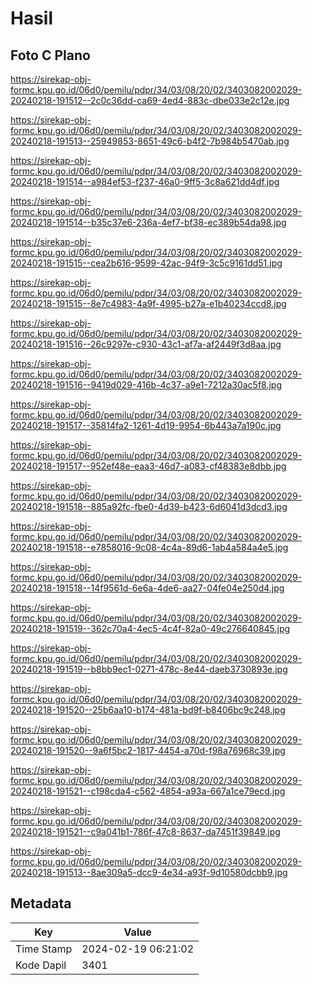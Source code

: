 # Hasil

## Foto C Plano

https://sirekap-obj-formc.kpu.go.id/06d0/pemilu/pdpr/34/03/08/20/02/3403082002029-20240218-191512--2c0c36dd-ca69-4ed4-883c-dbe033e2c12e.jpg

https://sirekap-obj-formc.kpu.go.id/06d0/pemilu/pdpr/34/03/08/20/02/3403082002029-20240218-191513--25949853-8651-49c6-b4f2-7b984b5470ab.jpg

https://sirekap-obj-formc.kpu.go.id/06d0/pemilu/pdpr/34/03/08/20/02/3403082002029-20240218-191514--a984ef53-f237-46a0-9ff5-3c8a621dd4df.jpg

https://sirekap-obj-formc.kpu.go.id/06d0/pemilu/pdpr/34/03/08/20/02/3403082002029-20240218-191514--b35c37e6-236a-4ef7-bf38-ec389b54da98.jpg

https://sirekap-obj-formc.kpu.go.id/06d0/pemilu/pdpr/34/03/08/20/02/3403082002029-20240218-191515--cea2b616-9599-42ac-94f9-3c5c9161dd51.jpg

https://sirekap-obj-formc.kpu.go.id/06d0/pemilu/pdpr/34/03/08/20/02/3403082002029-20240218-191515--8e7c4983-4a9f-4995-b27a-e1b40234ccd8.jpg

https://sirekap-obj-formc.kpu.go.id/06d0/pemilu/pdpr/34/03/08/20/02/3403082002029-20240218-191516--26c9297e-c930-43c1-af7a-af2449f3d8aa.jpg

https://sirekap-obj-formc.kpu.go.id/06d0/pemilu/pdpr/34/03/08/20/02/3403082002029-20240218-191516--9419d029-416b-4c37-a9e1-7212a30ac5f8.jpg

https://sirekap-obj-formc.kpu.go.id/06d0/pemilu/pdpr/34/03/08/20/02/3403082002029-20240218-191517--35814fa2-1261-4d19-9954-6b443a7a190c.jpg

https://sirekap-obj-formc.kpu.go.id/06d0/pemilu/pdpr/34/03/08/20/02/3403082002029-20240218-191517--952ef48e-eaa3-46d7-a083-cf48383e8dbb.jpg

https://sirekap-obj-formc.kpu.go.id/06d0/pemilu/pdpr/34/03/08/20/02/3403082002029-20240218-191518--885a92fc-fbe0-4d39-b423-6d6041d3dcd3.jpg

https://sirekap-obj-formc.kpu.go.id/06d0/pemilu/pdpr/34/03/08/20/02/3403082002029-20240218-191518--e7858016-9c08-4c4a-89d6-1ab4a584a4e5.jpg

https://sirekap-obj-formc.kpu.go.id/06d0/pemilu/pdpr/34/03/08/20/02/3403082002029-20240218-191518--14f9561d-6e6a-4de6-aa27-04fe04e250d4.jpg

https://sirekap-obj-formc.kpu.go.id/06d0/pemilu/pdpr/34/03/08/20/02/3403082002029-20240218-191519--362c70a4-4ec5-4c4f-82a0-49c276640845.jpg

https://sirekap-obj-formc.kpu.go.id/06d0/pemilu/pdpr/34/03/08/20/02/3403082002029-20240218-191519--b8bb9ec1-0271-478c-8e44-daeb3730893e.jpg

https://sirekap-obj-formc.kpu.go.id/06d0/pemilu/pdpr/34/03/08/20/02/3403082002029-20240218-191520--25b6aa10-b174-481a-bd9f-b8406bc9c248.jpg

https://sirekap-obj-formc.kpu.go.id/06d0/pemilu/pdpr/34/03/08/20/02/3403082002029-20240218-191520--9a6f5bc2-1817-4454-a70d-f98a76968c39.jpg

https://sirekap-obj-formc.kpu.go.id/06d0/pemilu/pdpr/34/03/08/20/02/3403082002029-20240218-191521--c198cda4-c562-4854-a93a-667a1ce79ecd.jpg

https://sirekap-obj-formc.kpu.go.id/06d0/pemilu/pdpr/34/03/08/20/02/3403082002029-20240218-191521--c9a041b1-786f-47c8-8637-da7451f39849.jpg

https://sirekap-obj-formc.kpu.go.id/06d0/pemilu/pdpr/34/03/08/20/02/3403082002029-20240218-191513--8ae309a5-dcc9-4e34-a93f-9d10580dcbb9.jpg


## Metadata

| Key        | Value               |
| ---------- | ------------------- |
| Time Stamp | 2024-02-19 06:21:02 |
| Kode Dapil | 3401                |



